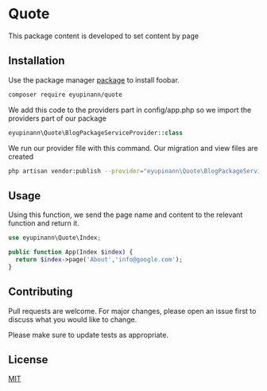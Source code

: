 # Quote

This package content is developed to set content by page

## Installation

Use the package manager [package](https://packagist.org/packages/eyupinann/quote) to install foobar.

```bash
composer require eyupinann/quote
```
We add this code to the providers part in config/app.php so we import the providers part of our package
```php
eyupinann\Quote\BlogPackageServiceProvider::class
```
We run our provider file with this command. Our migration and view files are created
```bash
php artisan vendor:publish --provider="eyupinann\Quote\BlogPackageServiceProvider" --tag="page"
```
## Usage
Using this function, we send the page name and content to the relevant function and return it.

```php
use eyupinann\Quote\Index;

public function App(Index $index) {
  return $index->page('About','info@google.com');
}
```

## Contributing
Pull requests are welcome. For major changes, please open an issue first to discuss what you would like to change.

Please make sure to update tests as appropriate.

## License
[MIT](https://choosealicense.com/licenses/mit/)
